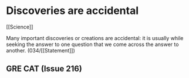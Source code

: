 # Discoveries are accidental

[[Science]]

Many important discoveries or creations are accidental: it is usually while seeking the answer to one question that we come across the answer to another.
(034/[[Statement]])

## GRE CAT (Issue 216)
